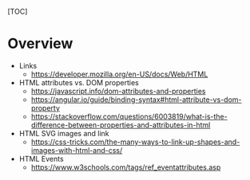 [TOC]

# Overview

- Links
    + https://developer.mozilla.org/en-US/docs/Web/HTML
- HTML attributes vs. DOM properties
    + https://javascript.info/dom-attributes-and-properties
    + https://angular.io/guide/binding-syntax#html-attribute-vs-dom-property
    + https://stackoverflow.com/questions/6003819/what-is-the-difference-between-properties-and-attributes-in-html
- HTML SVG images and link
    + https://css-tricks.com/the-many-ways-to-link-up-shapes-and-images-with-html-and-css/
- HTML Events
    + https://www.w3schools.com/tags/ref_eventattributes.asp
